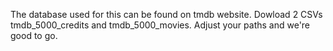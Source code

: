 The database used for this can be found on tmdb website.
Dowload 2 CSVs tmdb_5000_credits and tmdb_5000_movies.
Adjust your paths and we're good to go.
